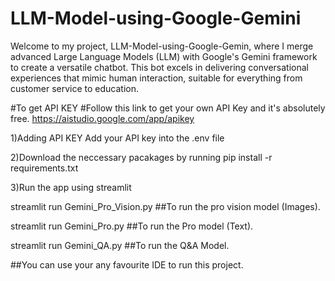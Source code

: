 # LLM-Model-using-Google-Gemini
Welcome to my project, LLM-Model-using-Google-Gemin, where I merge advanced Large Language Models (LLM) with Google's Gemini framework to create a versatile chatbot. This bot excels in delivering conversational experiences that mimic human interaction, suitable for everything from customer service to education. 

#To get API KEY
#Follow this link to get your own API Key and it's absolutely free.
https://aistudio.google.com/app/apikey

1)Adding API KEY
Add your API key into the .env file

2)Download the neccessary pacakages by running
pip install -r requirements.txt

3)Run the app using streamlit

streamlit run Gemini_Pro_Vision.py  ##To run the pro vision model (Images).

streamlit run Gemini_Pro.py  ##To run the Pro model (Text).

streamlit run Gemini_QA.py ##To run the Q&A Model.

##You can use your any favourite IDE to run this project.
